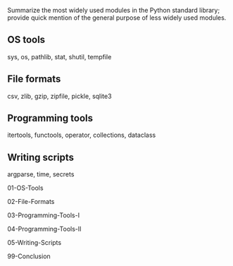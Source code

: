 Summarize the most widely used modules in the Python standard library; provide quick
mention of the general purpose of less widely used modules.

## OS tools

sys, os, pathlib, stat, shutil, tempfile

## File formats

csv, zlib, gzip, zipfile, pickle, sqlite3

## Programming tools

itertools, functools, operator, collections, dataclass

## Writing scripts

argparse, time, secrets


01-OS-Tools

02-File-Formats

03-Programming-Tools-I

04-Programming-Tools-II

05-Writing-Scripts

99-Conclusion